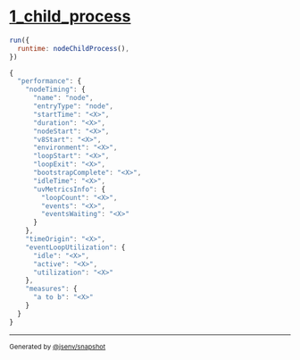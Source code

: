 # [1_child_process](../../performance_node.test.mjs#L19)

```js
run({
  runtime: nodeChildProcess(),
})
```

```js
{
  "performance": {
    "nodeTiming": {
      "name": "node",
      "entryType": "node",
      "startTime": "<X>",
      "duration": "<X>",
      "nodeStart": "<X>",
      "v8Start": "<X>",
      "environment": "<X>",
      "loopStart": "<X>",
      "loopExit": "<X>",
      "bootstrapComplete": "<X>",
      "idleTime": "<X>",
      "uvMetricsInfo": {
        "loopCount": "<X>",
        "events": "<X>",
        "eventsWaiting": "<X>"
      }
    },
    "timeOrigin": "<X>",
    "eventLoopUtilization": {
      "idle": "<X>",
      "active": "<X>",
      "utilization": "<X>"
    },
    "measures": {
      "a to b": "<X>"
    }
  }
}
```

---

<sub>
  Generated by <a href="https://github.com/jsenv/core/tree/main/packages/tooling/snapshot">@jsenv/snapshot</a>
</sub>

